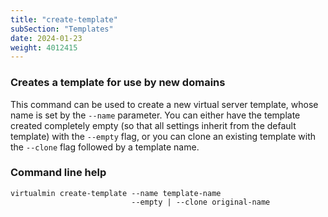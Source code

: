 ```yaml
---
title: "create-template"
subSection: "Templates"
date: 2024-01-23
weight: 4012415
---
```


### Creates a template for use by new domains

This command can be used to create a new virtual server template, whose name is set by the `--name` parameter. You can either have the template created completely empty (so that all settings inherit from the default template) with the `--empty` flag, or you can clone an existing template with the `--clone` flag followed by a template name.

### Command line help

```text
virtualmin create-template --name template-name
                           --empty | --clone original-name
```
